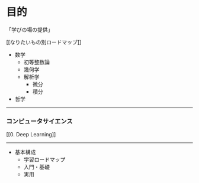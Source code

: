 # 目的

「学びの場の提供」

[[なりたいもの別ロードマップ]]

- 数学
	- 初等整数論
	- 幾何学
	- 解析学
		- 微分
		- 積分
- 哲学
----

### コンピュータサイエンス

[[0. Deep Learning]]

----
- 基本構成
	- 学習ロードマップ
	- 入門・基礎
	- 実用


